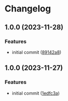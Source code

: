 # Changelog

## 1.0.0 (2023-11-28)


### Features

* initial commit ([89142a8](https://github.com/devtemplates/github/commit/89142a8079b90b4a564974705d83c264095d1d08))

## 1.0.0 (2023-11-27)


### Features

* initial commit ([1edfc3a](https://github.com/devtemplates/github/commit/1edfc3a9bdeae24b3e5bcaf18b4fa02fa6ebd845))
